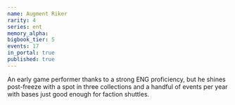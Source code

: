 ```yaml
---
name: Augment Riker
rarity: 4
series: ent
memory_alpha:
bigbook_tier: 5
events: 17
in_portal: true
published: true
---
```


An early game performer thanks to a strong ENG proficiency, but he shines post-freeze with a spot in three collections and a handful of events per year with bases just good enough for faction shuttles.
